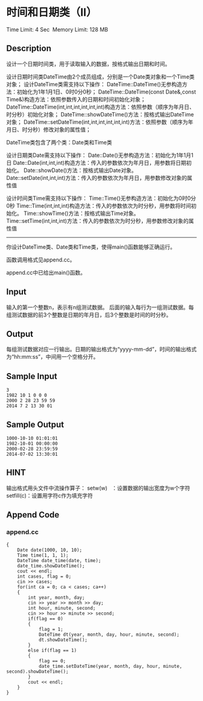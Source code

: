 # 时间和日期类（II）
Time Limit: 4 Sec  Memory Limit: 128 MB


## Description
设计一个日期时间类，用于读取输入的数据，按格式输出日期和时间。

设计日期时间类DateTime由2个成员组成，分别是一个Date类对象和一个Time类对象；
设计DateTime类需支持以下操作：
DateTime::DateTime()无参构造方法：初始化为1年1月1日、0时0分0秒；
DateTime::DateTime(const Date&,const Time&)构造方法：依照参数传入的日期和时间初始化对象；
DateTime::DateTime(int,int,int,int,int,int)构造方法：依照参数（顺序为年月日、时分秒）初始化对象；
DateTime::showDateTime()方法：按格式输出DateTime对象；
DateTime::setDateTime(int,int,int,int,int,int)方法：依照参数（顺序为年月日、时分秒）修改对象的属性值；

DateTime类包含了两个类：Date类和Time类

设计日期类Date需支持以下操作：
Date::Date()无参构造方法：初始化为1年1月1日
Date::Date(int,int,int)构造方法：传入的参数依次为年月日，用参数将日期初始化。
Date::showDate()方法：按格式输出Date对象。
Date::setDate(int,int,int)方法：传入的参数依次为年月日，用参数修改对象的属性值

设计时间类Time需支持以下操作：
Time::Time()无参构造方法：初始化为0时0分0秒
Time::Time(int,int,int)构造方法：传入的参数依次为时分秒，用参数将时间初始化。
Time::showTime()方法：按格式输出Time对象。
Time::setTime(int,int,int)方法：传入的参数依次为时分秒，用参数修改对象的属性值

-----------------------------------------------------------------------------

你设计DateTime类、Date类和Time类，使得main()函数能够正确运行。

函数调用格式见append.cc。

append.cc中已给出main()函数。



## Input
输入的第一个整数n，表示有n组测试数据。
后面的输入每行为一组测试数据。每组测试数据的前3个整数是日期的年月日，后3个整数是时间的时分秒。



## Output
每组测试数据对应一行输出。日期的输出格式为“yyyy-mm-dd”，时间的输出格式为“hh:mm:ss”，中间用一个空格分开。



## Sample Input
```
3
1982 10 1 0 0 0
2000 2 28 23 59 59
2014 7 2 13 30 01

```
## Sample Output
```
1000-10-10 01:01:01
1982-10-01 00:00:00
2000-02-28 23:59:59
2014-07-02 13:30:01

```

## HINT
输出格式用头文件<iomanip>中流操作算子：
setw(w)   ：设置数据的输出宽度为w个字符
setfill(c)：设置用字符c作为填充字符


## Append Code
### append.cc
```cppint main()
{
    Date date(1000, 10, 10);
    Time time(1, 1, 1);
    DateTime date_time(date, time);
    date_time.showDateTime();
    cout << endl;
    int cases, flag = 0;
    cin >> cases;
    for(int ca = 0; ca < cases; ca++)
    {
        int year, month, day;
        cin >> year >> month >> day;
        int hour, minute, second;
        cin >> hour >> minute >> second;
        if(flag == 0)
        {
            flag = 1;
            DateTime dt(year, month, day, hour, minute, second);
            dt.showDateTime();
        }
        else if(flag == 1)
        {
            flag == 0;
            date_time.setDateTime(year, month, day, hour, minute, second).showDateTime();
        }
        cout << endl;
    }
}

```
